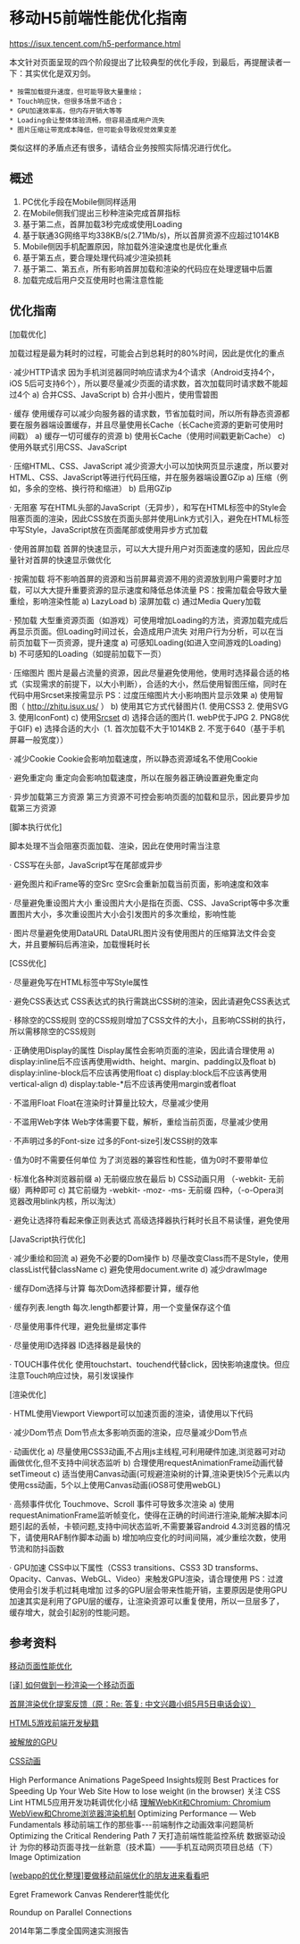 移动H5前端性能优化指南
===================

https://isux.tencent.com/h5-performance.html


本文针对页面呈现的四个阶段提出了比较典型的优化手段，到最后，再提醒读者一下：其实优化是双刃剑。
    
    * 按需加载提升速度，但可能导致大量重绘；
    * Touch响应快，但很多场景不适合；
    * GPU加速效率高，但内存开销大等等
    * Loading会让整体体验流畅，但容易造成用户流失
    * 图片压缩让带宽成本降低，但可能会导致视觉效果变差

类似这样的矛盾点还有很多，请结合业务按照实际情况进行优化。


概述
----

1. PC优化手段在Mobile侧同样适用
2. 在Mobile侧我们提出三秒种渲染完成首屏指标
3. 基于第二点，首屏加载3秒完成或使用Loading
4. 基于联通3G网络平均338KB/s(2.71Mb/s)，所以首屏资源不应超过1014KB
5. Mobile侧因手机配置原因，除加载外渲染速度也是优化重点
6. 基于第五点，要合理处理代码减少渲染损耗
7. 基于第二、第五点，所有影响首屏加载和渲染的代码应在处理逻辑中后置
8. 加载完成后用户交互使用时也需注意性能

优化指南
-------

[加载优化]

加载过程是最为耗时的过程，可能会占到总耗时的80%时间，因此是优化的重点

· 减少HTTP请求
因为手机浏览器同时响应请求为4个请求（Android支持4个，iOS 5后可支持6个），所以要尽量减少页面的请求数，首次加载同时请求数不能超过4个
a) 合并CSS、JavaScript
b) 合并小图片，使用雪碧图

· 缓存
使用缓存可以减少向服务器的请求数，节省加载时间，所以所有静态资源都要在服务器端设置缓存，并且尽量使用长Cache（长Cache资源的更新可使用时间戳）
a) 缓存一切可缓存的资源
b) 使用长Cache（使用时间戳更新Cache）
c) 使用外联式引用CSS、JavaScript

· 压缩HTML、CSS、JavaScript
减少资源大小可以加快网页显示速度，所以要对HTML、CSS、JavaScript等进行代码压缩，并在服务器端设置GZip
a) 压缩（例如，多余的空格、换行符和缩进）
b) 启用GZip

· 无阻塞
写在HTML头部的JavaScript（无异步），和写在HTML标签中的Style会阻塞页面的渲染，因此CSS放在页面头部并使用Link方式引入，避免在HTML标签中写Style，JavaScript放在页面尾部或使用异步方式加载

· 使用首屏加载
首屏的快速显示，可以大大提升用户对页面速度的感知，因此应尽量针对首屏的快速显示做优化

· 按需加载
将不影响首屏的资源和当前屏幕资源不用的资源放到用户需要时才加载，可以大大提升重要资源的显示速度和降低总体流量
PS：按需加载会导致大量重绘，影响渲染性能
a) LazyLoad
b) 滚屏加载
c) 通过Media Query加载

· 预加载
大型重资源页面（如游戏）可使用增加Loading的方法，资源加载完成后再显示页面。但Loading时间过长，会造成用户流失
对用户行为分析，可以在当前页加载下一页资源，提升速度
a) 可感知Loading(如进入空间游戏的Loading)
b) 不可感知的Loading（如提前加载下一页）

· 压缩图片
图片是最占流量的资源，因此尽量避免使用他，使用时选择最合适的格式（实现需求的前提下，以大小判断），合适的大小，然后使用智图压缩，同时在代码中用Srcset来按需显示
PS：过度压缩图片大小影响图片显示效果
a) 使用智图（ http://zhitu.isux.us/ ）
b) 使用其它方式代替图片(1. 使用CSS3 2. 使用SVG 3. 使用IconFont)
c) 使用[Srcset](http://www.zhangxinxu.com/wordpress/2014/10/responsive-images-srcset-size-w-descriptor/)
d) 选择合适的图片(1. webP优于JPG 2. PNG8优于GIF)
e) 选择合适的大小（1. 首次加载不大于1014KB 2. 不宽于640（基于手机屏幕一般宽度））

· 减少Cookie
Cookie会影响加载速度，所以静态资源域名不使用Cookie

· 避免重定向
重定向会影响加载速度，所以在服务器正确设置避免重定向

· 异步加载第三方资源
第三方资源不可控会影响页面的加载和显示，因此要异步加载第三方资源

[脚本执行优化]

脚本处理不当会阻塞页面加载、渲染，因此在使用时需当注意

· CSS写在头部，JavaScript写在尾部或异步

· 避免图片和iFrame等的空Src
空Src会重新加载当前页面，影响速度和效率

· 尽量避免重设图片大小
重设图片大小是指在页面、CSS、JavaScript等中多次重置图片大小，多次重设图片大小会引发图片的多次重绘，影响性能

· 图片尽量避免使用DataURL
DataURL图片没有使用图片的压缩算法文件会变大，并且要解码后再渲染，加载慢耗时长

[CSS优化]

· 尽量避免写在HTML标签中写Style属性

· 避免CSS表达式
CSS表达式的执行需跳出CSS树的渲染，因此请避免CSS表达式

· 移除空的CSS规则
空的CSS规则增加了CSS文件的大小，且影响CSS树的执行，所以需移除空的CSS规则

· 正确使用Display的属性
Display属性会影响页面的渲染，因此请合理使用
a) display:inline后不应该再使用width、height、margin、padding以及float
b) display:inline-block后不应该再使用float
c) display:block后不应该再使用vertical-align
d) display:table-*后不应该再使用margin或者float

· 不滥用Float
Float在渲染时计算量比较大，尽量减少使用

· 不滥用Web字体
Web字体需要下载，解析，重绘当前页面，尽量减少使用

· 不声明过多的Font-size
过多的Font-size引发CSS树的效率

· 值为0时不需要任何单位
为了浏览器的兼容性和性能，值为0时不要带单位

· 标准化各种浏览器前缀
a) 无前缀应放在最后
b) CSS动画只用 （-webkit- 无前缀）两种即可
c) 其它前缀为 -webkit- -moz- -ms- 无前缀 四种，（-o-Opera浏览器改用blink内核，所以淘汰）

· 避免让选择符看起来像正则表达式
高级选择器执行耗时长且不易读懂，避免使用

[JavaScript执行优化]

· 减少重绘和回流
a) 避免不必要的Dom操作
b) 尽量改变Class而不是Style，使用classList代替className
c) 避免使用document.write
d) 减少drawImage

· 缓存Dom选择与计算
每次Dom选择都要计算，缓存他

· 缓存列表.length
每次.length都要计算，用一个变量保存这个值

· 尽量使用事件代理，避免批量绑定事件

· 尽量使用ID选择器
ID选择器是最快的

· TOUCH事件优化
使用touchstart、touchend代替click，因快影响速度快。但应注意Touch响应过快，易引发误操作

[渲染优化]

· HTML使用Viewport
Viewport可以加速页面的渲染，请使用以下代码
<meta name="viewport" content="width=device-width, initial-scale=1">

· 减少Dom节点
Dom节点太多影响页面的渲染，应尽量减少Dom节点

· 动画优化
a) 尽量使用CSS3动画,不占用js主线程,可利用硬件加速,浏览器可对动画做优化,但不支持中间状态监听
b) 合理使用requestAnimationFrame动画代替setTimeout
c) 适当使用Canvas动画(可规避渲染树的计算,渲染更快)5个元素以内使用css动画，5个以上使用Canvas动画(iOS8可使用webGL)

· 高频事件优化
Touchmove、Scroll 事件可导致多次渲染
a) 使用requestAnimationFrame监听帧变化，使得在正确的时间进行渲染,能解决脚本问题引起的丢帧，卡顿问题,支持中间状态监听,不需要兼容android 4.3浏览器的情况下，请使用RAF制作脚本动画
b) 增加响应变化的时间间隔，减少重绘次数，使用节流和防抖函数

· GPU加速
CSS中以下属性（CSS3 transitions、CSS3 3D transforms、Opacity、Canvas、WebGL、Video）来触发GPU渲染，请合理使用
PS：过渡使用会引发手机过耗电增加
过多的GPU层会带来性能开销，主要原因是使用GPU加速其实是利用了GPU层的缓存，让渲染资源可以重复使用，所以一旦层多了，缓存增大，就会引起别的性能问题。



参考资料
-------

[移动页面性能优化](http://tgideas.qq.com/webplat/info/news_version3/804/808/811/m579/201412/293834.shtml)

[[译] 如何做到一秒渲染一个移动页面](https://github.com/cssmagic/blog/issues/20)

[首屏渲染优化提案反馈（原：Re: 答复: 中文兴趣小组5月5日电话会议）](http://lists.w3.org/Archives/Public/public-html-ig-zh/2014May/0005.html)

[HTML5游戏前端开发秘籍](https://isux.tencent.com/html5-game-development-cheats.html)

[被解放的GPU](https://isux.tencent.com/emancipate-gpu.html)

[CSS动画](http://s5s5.github.io/CSS-Animations/#/step-62)

High Performance Animations
PageSpeed Insights规则
Best Practices for Speeding Up Your Web Site
How to lose weight (in the browser)
关注 CSS Lint
HTML5应用开发功耗调优化小结
[理解WebKit和Chromium: Chromium WebView和Chrome浏览器渲染机制](http://blog.csdn.net/milado_nju/article/details/39271463)
Optimizing Performance — Web Fundamentals
移动前端工作的那些事---前端制作之动画效率问题简析
Optimizing the Critical Rendering Path
7 天打造前端性能监控系统
数据驱动设计
为你的移动页面寻找一丝新意（技术篇）——手机互动网页项目总结（下）
Image Optimization

[[webapp的优化整理]要做移动前端优化的朋友进来看看吧](http://www.cnblogs.com/yexiaochai/p/3759959.html)

Egret Framework Canvas Renderer性能优化

Roundup on Parallel Connections

2014年第二季度全国网速实测报告


